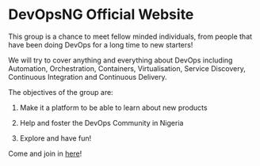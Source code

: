 # DevOpsNG Official Website

This group is a chance to meet fellow minded individuals, from people that have been doing DevOps for a long time to new starters!

We will try to cover anything and everything about DevOps including Automation, Orchestration, Containers, Virtualisation, Service Discovery, Continuous Integration and Continuous Delivery.

The objectives of the group are:

1. Make it a platform to be able to learn about new products

2. Help and foster the DevOps Community in Nigeria

3. Explore and have fun!

Come and join in [here](https://www.meetup.com/Devops-Nigeria/)!